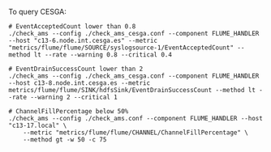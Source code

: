 
To query CESGA:

    # EventAcceptedCount lower than 0.8
    ./check_ams --config ./check_ams_cesga.conf --component FLUME_HANDLER --host "c13-6.node.int.cesga.es" --metric "metrics/flume/flume/SOURCE/syslogsource-1/EventAcceptedCount" --method lt --rate --warning 0.8 --critical 0.4

    # EventDrainSuccessCount lower than 2
    ./check_ams --config ./check_ams_cesga.conf --component FLUME_HANDLER --host c13-8.node.int.cesga.es --metric metrics/flume/flume/SINK/hdfsSink/EventDrainSuccessCount --method lt --rate --warning 2 --critical 1 

    # ChannelFillPercentage below 50%
    ./check_ams --config ./check_ams.conf --component FLUME_HANDLER --host "c13-17.local" \
        --metric "metrics/flume/flume/CHANNEL/ChannelFillPercentage" \
        --method gt -w 50 -c 75


